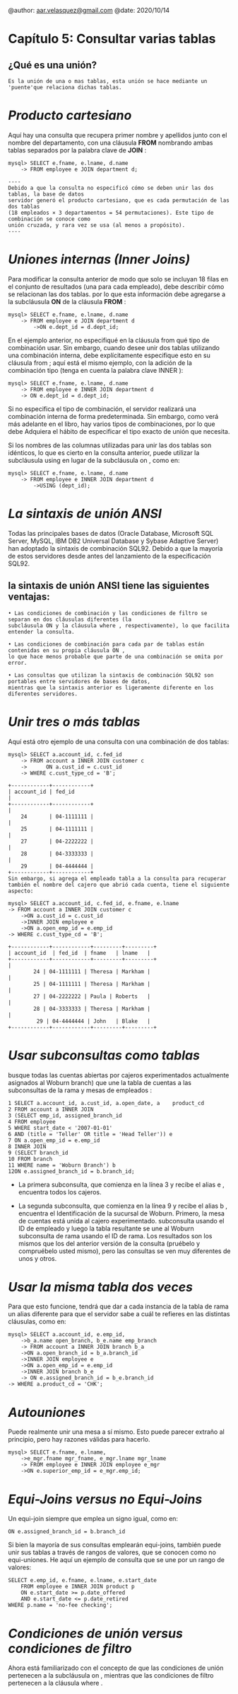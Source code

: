 @author: aar.velasquez@gmail.com
@date: 2020/10/14

Capítulo 5: Consultar varias tablas
====

¿Qué es una unión?
----
    Es la unión de una o mas tablas, esta unión se hace mediante un 'puente'que relaciona dichas tablas.

***Producto cartesiano***
====
Aquí hay una consulta que recupera primer nombre y
apellidos junto con el nombre del departamento, con una cláusula **FROM** nombrando ambas tablas
separados por la palabra clave de **JOIN** :

    mysql> SELECT e.fname, e.lname, d.name
        -> FROM employee e JOIN department d;

    ----
    Debido a que la consulta no especificó cómo se deben unir las dos tablas, la base de datos
    servidor generó el producto cartesiano, que es cada permutación de las dos tablas
    (18 empleados × 3 departamentos = 54 permutaciones). Este tipo de combinación se conoce como
    unión cruzada, y rara vez se usa (al menos a propósito).
    ----
***Uniones internas (Inner Joins)***
====

Para modificar la consulta anterior de modo que solo se incluyan 18 filas en el conjunto de resultados (una
para cada empleado), debe describir cómo se relacionan las dos tablas.
por lo que esta información debe agregarse a la subcláusula **ON** de la cláusula **FROM** :

    mysql> SELECT e.fname, e.lname, d.name
        -> FROM employee e JOIN department d
            ->ON e.dept_id = d.dept_id;

En el ejemplo anterior, no especifiqué en la cláusula from qué tipo de combinación usar.
Sin embargo, cuando desee unir dos tablas utilizando una combinación interna, debe explícitamente
especifique esto en su cláusula from ; aquí está el mismo ejemplo, con la adición de la combinación
tipo (tenga en cuenta la palabra clave INNER ):

    mysql> SELECT e.fname, e.lname, d.name
        -> FROM employee e INNER JOIN department d
        -> ON e.dept_id = d.dept_id;

Si no especifica el tipo de combinación, el servidor realizará una combinación interna de forma predeterminada.
Sin embargo, como verá más adelante en el libro, hay varios tipos de combinaciones, por lo que debe
Adquiera el hábito de especificar el tipo exacto de unión que necesita.

Si los nombres de las columnas utilizadas para unir las dos tablas son idénticos, lo que es cierto en
la consulta anterior, puede utilizar la subcláusula using en lugar de la subcláusula on , como en:

    mysql> SELECT e.fname, e.lname, d.name
        -> FROM employee e INNER JOIN department d
            ->USING (dept_id);

***La sintaxis de unión ANSI***
====
Todas las principales bases de datos (Oracle Database,
Microsoft SQL Server, MySQL, IBM DB2 Universal Database y Sybase Adaptive
Server) han adoptado la sintaxis de combinación SQL92. Debido a que la mayoría de estos servidores
desde antes del lanzamiento de la especificación SQL92.

la sintaxis de unión ANSI tiene las siguientes ventajas:
----
    • Las condiciones de combinación y las condiciones de filtro se separan en dos cláusulas diferentes (la
    subcláusula ON y la cláusula where , respectivamente), lo que facilita entender la consulta.

    • Las condiciones de combinación para cada par de tablas están contenidas en su propia cláusula ON ,
    lo que hace menos probable que parte de una combinación se omita por error.
    
    • Las consultas que utilizan la sintaxis de combinación SQL92 son portables entre servidores de bases de datos,
    mientras que la sintaxis anterior es ligeramente diferente en los diferentes servidores.

***Unir tres o más tablas***
====
Aquí está otro
ejemplo de una consulta con una combinación de dos tablas:

    mysql> SELECT a.account_id, c.fed_id
        -> FROM account a INNER JOIN customer c
        ->      ON a.cust_id = c.cust_id
        -> WHERE c.cust_type_cd = 'B';

    +------------+------------+
    | account_id | fed_id      
    |
    +------------+------------+
    |
        24       | 04-1111111 |
    |
        25       | 04-1111111 |
    |
        27       | 04-2222222 |
    |
        28       | 04-3333333 |
    |
        29       | 04-4444444 |
    +------------+------------+
    Sin embargo, si agrega el empleado tabla a la consulta para recuperar también el nombre del cajero que abrió cada cuenta, tiene el siguiente aspecto:

    mysql> SELECT a.account_id, c.fed_id, e.fname, e.lname
    -> FROM account a INNER JOIN customer c
        ->ON a.cust_id = c.cust_id
        ->INNER JOIN employee e
        ->ON a.open_emp_id = e.emp_id
    -> WHERE c.cust_type_cd = 'B';

    +------------+------------+---------+---------+
    | account_id  | fed_id  | fname   | lname   |
    +------------+------------+---------+---------+
    |
            24 | 04-1111111 | Theresa | Markham |
    |
            25 | 04-1111111 | Theresa | Markham |
    |
            27 | 04-2222222 | Paula | Roberts   |
    |
            28 | 04-3333333 | Theresa | Markham |
    |
             29 | 04-4444444 | John   | Blake   | 
    +------------+------------+---------+---------+

***Usar subconsultas como tablas***
===

busque todas las cuentas abiertas por cajeros experimentados actualmente asignados al
Woburn branch) que une la tabla de cuentas a las subconsultas de la rama y
mesas de empleados :

    1 SELECT a.account_id, a.cust_id, a.open_date, a    product_cd
    2 FROM account a INNER JOIN
    3 (SELECT emp_id, assigned_branch_id
    4 FROM employee
    5 WHERE start_date < '2007-01-01'
    6 AND (title = 'Teller' OR title = 'Head Teller')) e
    7 ON a.open_emp_id = e.emp_id
    8 INNER JOIN
    9 (SELECT branch_id
    10 FROM branch
    11 WHERE name = 'Woburn Branch') b
    12ON e.assigned_branch_id = b.branch_id;

- La primera subconsulta, que comienza en la línea 3 y recibe el alias e , encuentra todos los
cajeros.

- La segunda subconsulta, que comienza en la línea 9 y recibe el alias b , encuentra el
Identificación de la sucursal de Woburn. Primero, la mesa de cuentas está unida al cajero experimentado.
subconsulta usando el ID de empleado y luego la tabla resultante se une al Woburn
subconsulta de rama usando el ID de rama. Los resultados son los mismos que los del anterior
versión de la consulta (pruébelo y compruébelo usted mismo), pero las consultas se ven muy diferentes de
unos y otros.

***Usar la misma tabla dos veces***
====

Para que esto funcione,
tendrá que dar a cada instancia de la tabla de rama un alias diferente para que el servidor
sabe a cuál te refieres en las distintas cláusulas, como en:

    mysql> SELECT a.account_id, e.emp_id,
        ->b_a.name open_branch, b_e.name emp_branch
        -> FROM account a INNER JOIN branch b_a
        ->ON a.open_branch_id = b_a.branch_id
        ->INNER JOIN employee e
        ->ON a.open_emp_id = e.emp_id
        ->INNER JOIN branch b_e
        -> ON e.assigned_branch_id = b_e.branch_id
    -> WHERE a.product_cd = 'CHK';

***Autouniones***
===
Puede realmente unir una mesa a sí mismo. Esto puede parecer extraño al principio, pero
hay razones válidas para hacerlo.

    mysql> SELECT e.fname, e.lname,
        ->e_mgr.fname mgr_fname, e_mgr.lname mgr_lname
        -> FROM employee e INNER JOIN employee e_mgr
        ->ON e.superior_emp_id = e_mgr.emp_id;

***Equi-Joins versus no Equi-Joins***
===

Un equi-join siempre que emplea un signo igual, como en:

    ON e.assigned_branch_id = b.branch_id

Si bien la mayoría de sus consultas emplearán equi-joins, también puede unir sus tablas
a través de rangos de valores, que se conocen como no equi-uniones. He aquí un ejemplo de
consulta que se une por un rango de valores:

    SELECT e.emp_id, e.fname, e.lname, e.start_date
        FROM employee e INNER JOIN product p
        ON e.start_date >= p.date_offered
        AND e.start_date <= p.date_retired
    WHERE p.name = 'no-fee checking';

***Condiciones de unión versus condiciones de filtro***
===
Ahora está familiarizado con el concepto de que las condiciones de unión pertenecen a la subcláusula on ,
mientras que las condiciones de filtro pertenecen a la cláusula where .

